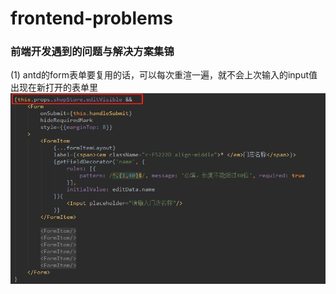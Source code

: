 # frontend-problems <h3>前端开发遇到的问题与解决方案集锦</h3>

(1) antd的form表单要复用的话，可以每次重渲一遍，就不会上次输入的input值出现在新打开的表单里
<img src="./assets/pro_1.jpg" alt="" />